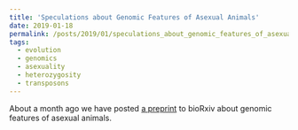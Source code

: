 ```yaml
---
title: 'Speculations about Genomic Features of Asexual Animals'
date: 2019-01-18
permalink: /posts/2019/01/speculations_about_genomic_features_of_asexual_animals/
tags:
  - evolution
  - genomics
  - asexuality
  - heterozygosity
  - transposons
---
```


About a month ago we have posted [a preprint](https://www.biorxiv.org/content/early/2018/12/17/497495) to bioRxiv about genomic features of asexual animals.